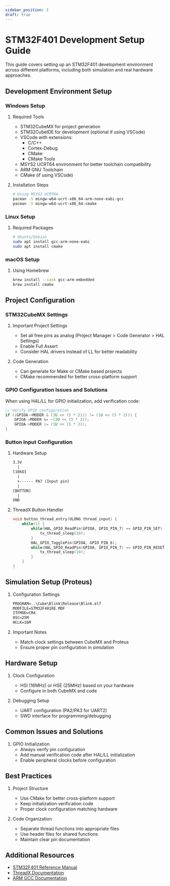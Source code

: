 ```yaml
---
sidebar_position: 3
draft: true
---
```


# STM32F401 Development Setup Guide

This guide covers setting up an STM32F401 development environment across different platforms, including both simulation and real hardware approaches.

## Development Environment Setup

### Windows Setup

1. Required Tools
   - STM32CubeMX for project generation
   - STM32CubeIDE for development (optional if using VSCode)
   - VSCode with extensions:
     - C/C++
     - Cortex-Debug
     - CMake
     - CMake Tools
   - MSYS2 UCRT64 environment for better toolchain compatibility
   - ARM GNU Toolchain
   - CMake (if using VSCode)

2. Installation Steps

   ```bash
   # Using MSYS2 UCRT64
   pacman -S mingw-w64-ucrt-x86_64-arm-none-eabi-gcc
   pacman -S mingw-w64-ucrt-x86_64-cmake
   ```

### Linux Setup

1. Required Packages

   ```bash
   # Ubuntu/Debian
   sudo apt install gcc-arm-none-eabi
   sudo apt install cmake
   ```

### macOS Setup

1. Using Homebrew

   ```bash
   brew install --cask gcc-arm-embedded
   brew install cmake
   ```

## Project Configuration

### STM32CubeMX Settings

1. Important Project Settings
   - Set all free pins as analog (Project Manager > Code Generator > HAL Settings)
   - Enable Full Assert
   - Consider HAL drivers instead of LL for better readability

2. Code Generation
   - Can generate for Make or CMake based projects
   - CMake recommended for better cross-platform support

### GPIO Configuration Issues and Solutions

When using HAL/LL for GPIO initialization, add verification code:

```c
// Verify GPIO configuration
if ((GPIOA->MODER & (3U << (5 * 2))) != (1U << (5 * 2))) {
    GPIOA->MODER &= ~(3U << (5 * 2));
    GPIOA->MODER |= (1U << (5 * 2));
}
```

### Button Input Configuration

1. Hardware Setup

   ```txt
   3.3V
     |
   [10kΩ]
     |
     +------ PA7 (Input pin)
     |
   [BUTTON]
     |
   GND
   ```

2. ThreadX Button Handler

   ```c
   void button_thread_entry(ULONG thread_input) {
       while(1) {
           while(HAL_GPIO_ReadPin(GPIOA, GPIO_PIN_7) == GPIO_PIN_SET) {
               tx_thread_sleep(10);
           }
           HAL_GPIO_TogglePin(GPIOA, GPIO_PIN_6);
           while(HAL_GPIO_ReadPin(GPIOA, GPIO_PIN_7) == GPIO_PIN_RESET) {
               tx_thread_sleep(10);
           }
       }
   }
   ```

## Simulation Setup (Proteus)

1. Configuration Settings

   ```txt
   PROGRAM=..\Cube\Blink\Release\Blink.elf
   MODFILE=STM32F401RE.MDF
   ITFMOD=CM4
   OSC=25M
   HCLK=16M
   ```

2. Important Notes
   - Match clock settings between CubeMX and Proteus
   - Ensure proper pin configuration in simulation

## Hardware Setup

1. Clock Configuration
   - HSI (16MHz) or HSE (25MHz) based on your hardware
   - Configure in both CubeMX and code

2. Debugging Setup
   - UART configuration (PA2/PA3 for UART2)
   - SWD interface for programming/debugging

## Common Issues and Solutions

1. GPIO Initialization
   - Always verify pin configuration
   - Add manual verification code after HAL/LL initialization
   - Enable peripheral clocks before configuration

## Best Practices

1. Project Structure
   - Use CMake for better cross-platform support
   - Keep initialization verification code
   - Proper clock configuration matching hardware

2. Code Organization
   - Separate thread functions into appropriate files
   - Use header files for shared functions
   - Maintain clear pin documentation

## Additional Resources

- [STM32F401 Reference Manual](https://www.st.com/resource/en/reference_manual/dm00096844-stm32f401xb-c-and-stm32f401xd-e-advanced-arm-based-32-bit-mcus-stmicroelectronics.pdf)
- [ThreadX Documentation](https://learn.microsoft.com/en-us/azure/rtos/threadx/)
- [ARM GCC Documentation](https://gcc.gnu.org/onlinedocs/gcc-13.2.0/gcc/)
